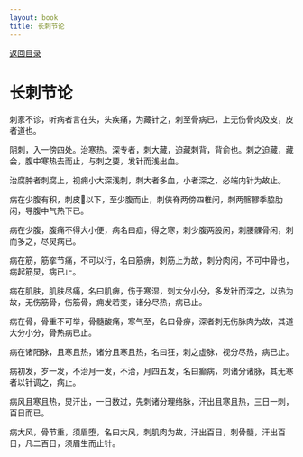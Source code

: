 ```yaml
---
layout: book
title: 长刺节论
---
```


[返回目录](./)

# 长刺节论

刺家不诊，听病者言在头，头疾痛，为藏针之，刺至骨病已，上无伤骨肉及皮，皮者道也。

阴刺，入一傍四处。治寒热。深专者，刺大藏，迫藏刺背，背俞也。刺之迫藏，藏会，腹中寒热去而止，与刺之要，发针而浅出血。

治腐肿者刺腐上，视痈小大深浅刺，刺大者多血，小者深之，必端内针为故止。

病在少腹有积，刺皮𩩻以下，至少腹而止，刺侠脊两傍四椎闲，刺两髂髎季脇肋闲，导腹中气热下已。

病在少腹，腹痛不得大小便，病名曰疝，得之寒，刺少腹两股闲，刺腰髁骨闲，刺而多之，尽炅病已。

病在筋，筋挛节痛，不可以行，名曰筋痹，刺筋上为故，刺分肉闲，不可中骨也，病起筋炅，病已止。

病在肌肤，肌肤尽痛，名曰肌痹，伤于寒湿，刺大分小分，多发针而深之，以热为故，无伤筋骨，伤筋骨，痈发若变，诸分尽热，病已止。

病在骨，骨重不可举，骨髓酸痛，寒气至，名曰骨痹，深者刺无伤脉肉为故，其道大分小分，骨热病已止。

病在诸阳脉，且寒且热，诸分且寒且热，名曰狂，刺之虚脉，视分尽热，病已止。

病初发，岁一发，不治月一发，不治，月四五发，名曰癫病，刺诸分诸脉，其无寒者以针调之，病止。

病风且寒且热，炅汗出，一日数过，先刺诸分理络脉，汗出且寒且热，三日一刺，百日而已。

病大风，骨节重，须眉堕，名曰大风，刺肌肉为故，汗出百日，刺骨髓，汗出百日，凡二百日，须眉生而止针。


